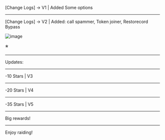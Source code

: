 [Change Logs] -> V1 | Added Some options
___________
[Change Logs] -> V2 | Added: call spammer, Token joiner, Restorecord Bypass

![image](https://github.com/user-attachments/assets/306ccd82-3548-4006-8d0c-2a81cac90c9b)


**⭐**
_____________
Updates:
_____________
  -10 Stars | V3
  ________
  -20 Stars | V4
  ________
  -35 Stars | V5
  ________
Big rewards!
_________
Enjoy raiding!
